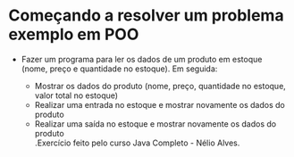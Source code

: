 <h1> Começando a resolver um
problema exemplo em POO
</h1>

<ul>
    <li>Fazer um programa para ler os dados de um produto em estoque (nome, preço e
quantidade no estoque). Em seguida:</li>
    <ul>
        <li>Mostrar os dados do produto (nome, preço, quantidade no estoque, valor total no
estoque)</li>
        <li>Realizar uma entrada no estoque e mostrar novamente os dados do produto</li>
        <li>Realizar uma saída no estoque e mostrar novamente os dados do produto
</li>
   .Exercício feito pelo curso Java Completo - Nélio Alves.



